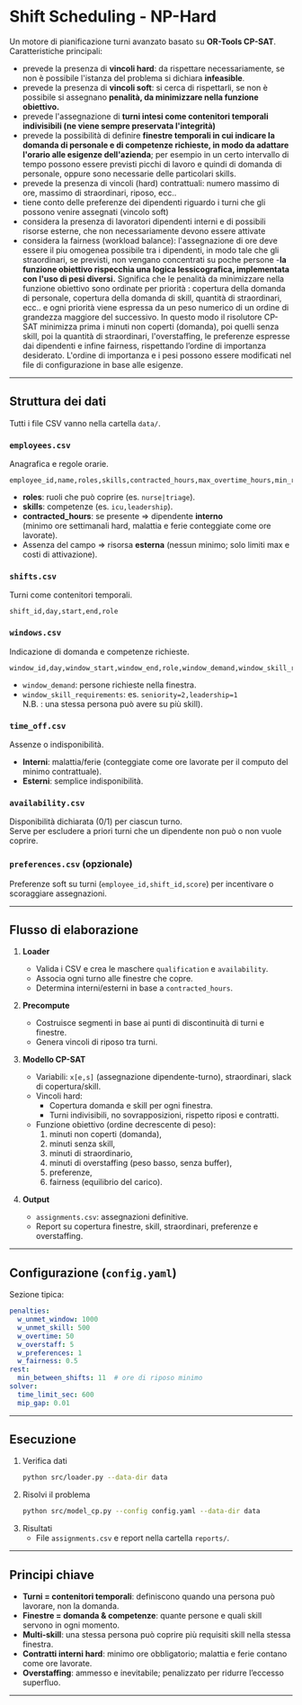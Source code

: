 # Shift Scheduling - NP-Hard 

Un motore di pianificazione turni avanzato basato su **OR-Tools CP-SAT**. 
Caratteristiche principali:
- prevede la presenza di **vincoli hard**: da rispettare necessariamente, se non è possibile l'istanza del problema si dichiara **infeasible**.
- prevede la presenza di **vincoli soft**: si cerca di rispettarli, se non è possibile si assegnano **penalità, da minimizzare nella funzione obiettivo.**
- prevede l'assegnazione di **turni intesi come contenitori temporali indivisibili (ne viene sempre preservata l'integrità)**
- prevede la possibilità di definire **finestre temporali in cui indicare la domanda di personale e di competenze richieste, in modo da adattare l'orario alle esigenze dell'azienda**; per esempio in un certo intervallo di tempo possono essere previsti picchi di lavoro e quindi di domanda di personale, oppure sono necessarie delle particolari skills.
- prevede la presenza di vincoli (hard) contrattuali: numero massimo di ore, massimo di straordinari, riposo, ecc..
- tiene conto delle preferenze dei dipendenti riguardo i turni che gli possono venire assegnati (vincolo soft)
- considera la presenza di lavoratori dipendenti interni e di possibili risorse esterne, che non necessariamente devono essere attivate
- considera la fairness (workload balance): l'assegnazione di ore deve essere il piu omogenea possibile tra i dipendenti, in modo tale che gli straordinari, se previsti, non vengano concentrati su poche persone
-**la funzione obiettivo rispecchia una logica lessicografica, implementata con l'uso di pesi diversi.**
Significa che le penalità da minimizzare nella funzione obiettivo sono ordinate per priorità : copertura della domanda di personale, copertura della domanda di skill, quantità di straordinari, ecc.. e ogni priorità viene espressa da un peso numerico di un ordine di grandezza maggiore del successivo.
In questo modo il risolutore CP-SAT minimizza prima i minuti non coperti (domanda), poi quelli senza skill, poi la quantità di straordinari, l'overstaffing, le preferenze espresse dai dipendenti e infine fairness, rispettando l’ordine di importanza desiderato. L'ordine di importanza e i pesi possono essere modificati nel file di configurazione in base alle esigenze.
---

## Struttura dei dati

Tutti i file CSV vanno nella cartella `data/`.

### `employees.csv`
Anagrafica e regole orarie.
```
employee_id,name,roles,skills,contracted_hours,max_overtime_hours,min_rest_hours
```
- **roles**: ruoli che può coprire (es. `nurse|triage`).
- **skills**: competenze (es. `icu,leadership`).
- **contracted_hours**: se presente ⇒ dipendente **interno**  
  (minimo ore settimanali hard, malattia e ferie conteggiate come ore lavorate).
- Assenza del campo ⇒ risorsa **esterna** (nessun minimo; solo limiti max e costi di attivazione).

### `shifts.csv`
Turni come contenitori temporali.
```
shift_id,day,start,end,role
```

### `windows.csv`
Indicazione di domanda e competenze richieste.
```
window_id,day,window_start,window_end,role,window_demand,window_skill_requirements
```
- `window_demand`: persone richieste nella finestra.
- `window_skill_requirements`: es. `seniority=2,leadership=1`  
  N.B. : una stessa persona può avere su più skill).

### `time_off.csv`
Assenze o indisponibilità.
- **Interni**: malattia/ferie (conteggiate come ore lavorate per il computo del minimo contrattuale).
- **Esterni**: semplice indisponibilità.

### `availability.csv`
Disponibilità dichiarata (0/1) per ciascun turno.  
Serve per escludere a priori turni che un dipendente non può o non vuole coprire.

### `preferences.csv` (opzionale)
Preferenze soft su turni (`employee_id,shift_id,score`) per incentivare o scoraggiare assegnazioni.

---

## Flusso di elaborazione

1. **Loader**  
   - Valida i CSV e crea le maschere `qualification` e `availability`.
   - Associa ogni turno alle finestre che copre.
   - Determina interni/esterni in base a `contracted_hours`.

2. **Precompute**  
   - Costruisce segmenti in base ai punti di discontinuità di turni e finestre.
   - Genera vincoli di riposo tra turni.

3. **Modello CP-SAT**  
   - Variabili: `x[e,s]` (assegnazione dipendente-turno), straordinari, slack di copertura/skill.
   - Vincoli hard:
     - Copertura domanda e skill per ogni finestra.
     - Turni indivisibili, no sovrapposizioni, rispetto riposi e contratti.
   - Funzione obiettivo (ordine decrescente di peso):
     1. minuti non coperti (domanda),
     2. minuti senza skill,
     3. minuti di straordinario,
     4. minuti di overstaffing (peso basso, senza buffer),
     5. preferenze,
     6. fairness (equilibrio del carico).

4. **Output**
   - `assignments.csv`: assegnazioni definitive.
   - Report su copertura finestre, skill, straordinari, preferenze e overstaffing.

---

## Configurazione (`config.yaml`)

Sezione tipica:
```yaml
penalties:
  w_unmet_window: 1000
  w_unmet_skill: 500
  w_overtime: 50
  w_overstaff: 5
  w_preferences: 1
  w_fairness: 0.5
rest:
  min_between_shifts: 11  # ore di riposo minimo
solver:
  time_limit_sec: 600
  mip_gap: 0.01
```

---

## Esecuzione

1. Verifica dati
   ```bash
   python src/loader.py --data-dir data
   ```
2. Risolvi il problema
   ```bash
   python src/model_cp.py --config config.yaml --data-dir data
   ```
3. Risultati
   - File `assignments.csv` e report nella cartella `reports/`.

---

## Principi chiave
- **Turni = contenitori temporali**: definiscono quando una persona può lavorare, non la domanda.
- **Finestre = domanda & competenze**: quante persone e quali skill servono in ogni momento.
- **Multi-skill**: una stessa persona può coprire più requisiti skill nella stessa finestra.
- **Contratti interni hard**: minimo ore obbligatorio; malattia e ferie contano come ore lavorate.
- **Overstaffing**: ammesso e inevitabile; penalizzato per ridurre l’eccesso superfluo.

---
